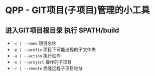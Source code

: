 # QPP - GIT项目(子项目)管理的小工具

## 进入GIT项目根目录 执行 $PATH/build
- `-c | --name` 项目名称
- `-p | --prefix` 项目下可能出现的子文件夹
- `-a | --action` 执行动作
- `-o | --project` 操作的子项目
- `-r | --remote` 克隆远程子项目地址
